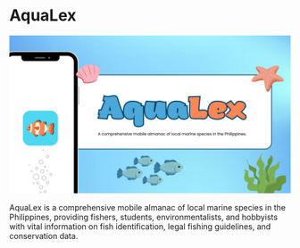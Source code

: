 
# AquaLex








![Logo](https://github.com/Renceskieee/AquaLex_Quiniano/blob/main/assets/readme/AquaLex%20-%20Cover.jpg)

AquaLex is a comprehensive mobile almanac of local marine species in the Philippines, providing fishers, students, environmentalists, and hobbyists with vital information on fish identification, legal fishing guidelines, and conservation data.